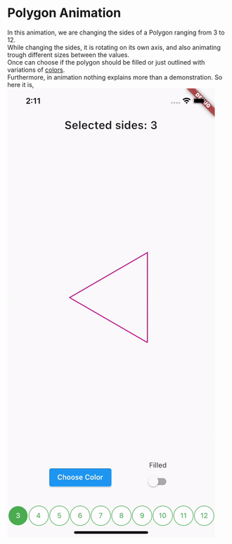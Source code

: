 # Polygon Animation

In this animation, we are changing the sides of a Polygon ranging from 3 to 12. </br>
While changing the sides, it is rotating on its own axis, and also animating trough different sizes between the values.</br>
Once can choose if the polygon should be filled or just outlined with variations of [colors](https://pub.dev/packages/flutter_colorpicker). </br>
Furthermore, in animation nothing explains more than a demonstration. So here it is,</br>
<img src="screen_records/scrn_rcrd.gif">
